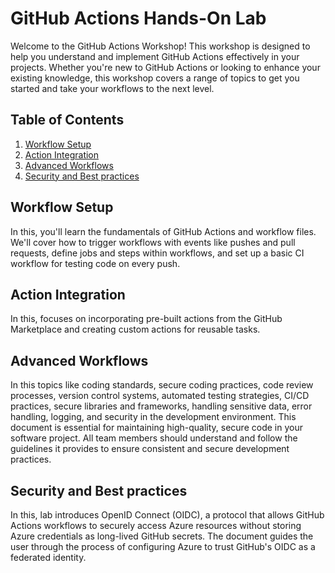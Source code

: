 # GitHub Actions Hands-On Lab

Welcome to the GitHub Actions Workshop! This workshop is designed to help you understand and implement GitHub Actions effectively in your projects. Whether you're new to GitHub Actions or looking to enhance your existing knowledge, this workshop covers a range of topics to get you started and take your workflows to the next level.

## Table of Contents

1. [Workflow Setup](#workflow-setup)
2. [Action Integration](#action-integration)
3. [Advanced Workflows](#advanced-workflows)
4. [Security and Best practices](#security-and-best-practices)

## Workflow Setup

In this, you'll learn the fundamentals of GitHub Actions and workflow files. We'll cover how to trigger workflows with events like pushes and pull requests, define jobs and steps within workflows, and set up a basic CI workflow for testing code on every push.

## Action Integration

In this, focuses on incorporating pre-built actions from the GitHub Marketplace and creating custom actions for reusable tasks. 

## Advanced Workflows

In this topics like coding standards, secure coding practices, code review processes, version control systems, automated testing strategies, CI/CD practices, secure libraries and frameworks, handling sensitive data, error handling, logging, and security in the development environment. This document is essential for maintaining high-quality, secure code in your software project. All team members should understand and follow the guidelines it provides to ensure consistent and secure development practices. 

## Security and Best practices

In this, lab introduces OpenID Connect (OIDC), a protocol that allows GitHub Actions workflows to securely access Azure resources without storing Azure credentials as long-lived GitHub secrets. The document guides the user through the process of configuring Azure to trust GitHub's OIDC as a federated identity.
